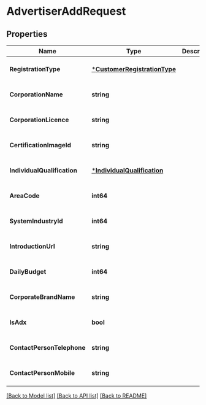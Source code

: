 # AdvertiserAddRequest

## Properties
Name | Type | Description | Notes
------------ | ------------- | ------------- | -------------
**RegistrationType** | [***CustomerRegistrationType**](CustomerRegistrationType.md) |  | [optional] [default to null]
**CorporationName** | **string** |  | [optional] [default to null]
**CorporationLicence** | **string** |  | [optional] [default to null]
**CertificationImageId** | **string** |  | [optional] [default to null]
**IndividualQualification** | [***IndividualQualification**](individual_qualification.md) |  | [optional] [default to null]
**AreaCode** | **int64** |  | [optional] [default to null]
**SystemIndustryId** | **int64** |  | [optional] [default to null]
**IntroductionUrl** | **string** |  | [optional] [default to null]
**DailyBudget** | **int64** |  | [optional] [default to null]
**CorporateBrandName** | **string** |  | [optional] [default to null]
**IsAdx** | **bool** |  | [optional] [default to null]
**ContactPersonTelephone** | **string** |  | [optional] [default to null]
**ContactPersonMobile** | **string** |  | [optional] [default to null]

[[Back to Model list]](../README.md#documentation-for-models) [[Back to API list]](../README.md#documentation-for-api-endpoints) [[Back to README]](../README.md)


